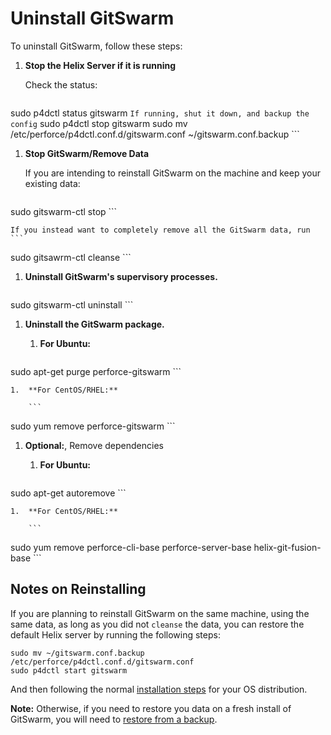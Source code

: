 # Uninstall GitSwarm

To uninstall GitSwarm, follow these steps:

1.  **Stop the Helix Server if it is running**

    Check the status:
    ```
sudo p4dctl status gitswarm
    ```
    If running, shut it down, and backup the config
    ```
sudo p4dctl stop gitswarm
sudo mv /etc/perforce/p4dctl.conf.d/gitswarm.conf ~/gitswarm.conf.backup
    ```

1.  **Stop GitSwarm/Remove Data**

    If you are intending to reinstall GitSwarm on the machine and keep your existing data:
    ```
sudo gitswarm-ctl stop
    ```

    If you instead want to completely remove all the GitSwarm data, run
    ```
sudo gitsawrm-ctl cleanse
    ```

1.  **Uninstall GitSwarm's supervisory processes.**

    ```
sudo gitswarm-ctl uninstall
    ```

1.  **Uninstall the GitSwarm package.**

    1.  **For Ubuntu:**

        ```
sudo apt-get purge perforce-gitswarm
        ```

    1.  **For CentOS/RHEL:**

        ```
sudo yum remove perforce-gitswarm
        ```

1.  **Optional:**, Remove dependencies

    1.  **For Ubuntu:**

        ```
sudo apt-get autoremove
        ```

    1.  **For CentOS/RHEL:**

        ```
sudo yum remove perforce-cli-base perforce-server-base helix-git-fusion-base
        ```

## Notes on Reinstalling

If you are planning to reinstall GitSwarm on the same machine, using the same data, as long as you did not `cleanse`
the data, you can restore the default Helix server by running the following steps:

```
sudo mv ~/gitswarm.conf.backup /etc/perforce/p4dctl.conf.d/gitswarm.conf
sudo p4dctl start gitswarm
```

And then following the normal [installation steps](README.md) for your OS distribution.

**Note:** Otherwise, if you need to restore you data on a fresh install of GitSwarm, you will need to
[restore from a backup](../raketasks/backup_restore.md).
